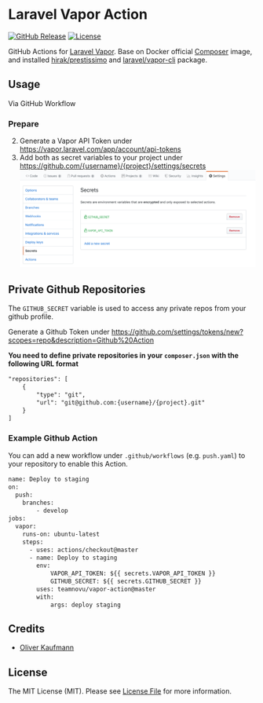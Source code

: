 # Laravel Vapor Action

[![GitHub Release][ico-release]][link-github-release]
[![License][ico-license]](LICENSE)

GitHub Actions for [Laravel Vapor](https://docs.vapor.build/1.0/introduction.html#requirements). Base on Docker official [Composer](https://hub.docker.com/_/composer) image, and installed [hirak/prestissimo](https://github.com/hirak/prestissimo) and [laravel/vapor-cli](https://github.com/laravel/vapor-cli) package.

## Usage

Via GitHub Workflow

### Prepare
2. Generate a Vapor API Token under https://vapor.laravel.com/app/account/api-tokens
3. Add both as secret variables to your project under https://github.com/{username}/{project}/settings/secrets
![](docs/github-secrets.png)

## Private Github Repositories

The `GITHUB_SECRET` variable is used to access any private repos from your github profile.

Generate a Github Token under https://github.com/settings/tokens/new?scopes=repo&description=Github%20Action

**You need to define private repositories in your `composer.json` with the following URL format**

    "repositories": [
        {
            "type": "git",
            "url": "git@github.com:{username}/{project}.git"
        }
    ]

### Example Github Action

You can add a new workflow under `.github/workflows` (e.g. `push.yaml`) to your repository to enable this Action.

```
name: Deploy to staging
on:
  push:
    branches:
        - develop
jobs:
  vapor:
    runs-on: ubuntu-latest
    steps:
      - uses: actions/checkout@master
      - name: Deploy to staging
        env:
            VAPOR_API_TOKEN: ${{ secrets.VAPOR_API_TOKEN }}
            GITHUB_SECRET: ${{ secrets.GITHUB_SECRET }}
        uses: teamnovu/vapor-action@master
        with:
            args: deploy staging

```

## Credits

* [Oliver Kaufmann](https://github.com/okaufmann)

## License

The MIT License (MIT). Please see [License File](LICENSE) for more information.

[ico-release]: https://img.shields.io/github/tag/teamnovu/vapor-action.svg
[ico-license]: https://img.shields.io/badge/license-MIT-brightgreen.svg
[link-github-release]: https://github.com/teamnovu/vapor-action/releases
